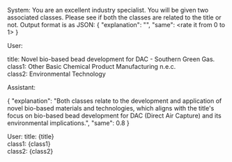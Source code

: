 System:
You are an excellent industry specialist. You will be given two associated classes. Please see if both the classes are related to the title or not. Output format is as JSON:
{
  "explanation": "<one sentence explanation for the answer>",
  "same": <rate it from 0 to 1>
}


User:

title: Novel bio-based bead development for DAC - Southern Green Gas.  
class1: Other Basic Chemical Product Manufacturing n.e.c.  
class2: Environmental Technology  


Assistant:

{
  "explanation": "Both classes relate to the development and application of novel bio-based materials and technologies, which aligns with the title's focus on bio-based bead development for DAC (Direct Air Capture) and its environmental implications.",
  "same": 0.8
}


User:
title: {title}  
class1: {class1}  
class2: {class2} 
